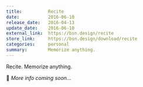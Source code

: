 ```yaml
---
title:          Recite
date:           2016-06-10
release_date:   2016-04-13
update_date:    2016-06-10
external_link:  https://bsn.design/recite
store_link:     https://bsn.design/download/recite
categories:     personal
summary:        Memorize anything.
---
```


Recite. Memorize anything.

🚧 _More info coming soon…_
